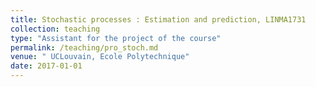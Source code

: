 ```yaml
---
title: Stochastic processes : Estimation and prediction, LINMA1731
collection: teaching
type: "Assistant for the project of the course"
permalink: /teaching/pro_stoch.md
venue: " UCLouvain, Ecole Polytechnique"
date: 2017-01-01
---
```

